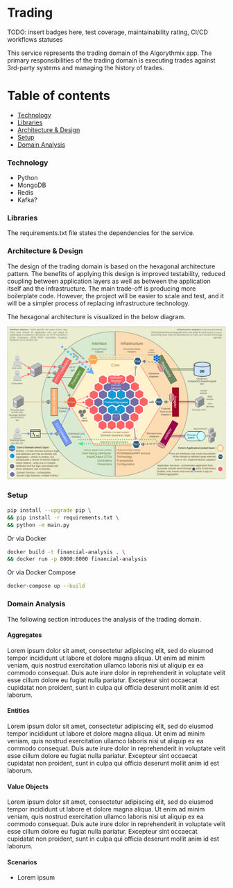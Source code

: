 # Trading

TODO: insert badges here, test coverage, maintainability rating, CI/CD workflows statuses

This service represents the trading domain of the Algorythmix app. The primary responsibilities of the trading domain
is executing trades against 3rd-party systems and managing the history of trades.

# Table of contents
* [Technology](#technology)
* [Libraries](#libraries)
* [Architecture & Design](#architecture--design)
* [Setup](#setup)
* [Domain Analysis](#domain-analysis)

### Technology

- Python
- MongoDB
- Redis
- Kafka?

### Libraries

The requirements.txt file states the dependencies for the service.

### Architecture & Design

The design of the trading domain is based on the hexagonal architecture pattern. The benefits of applying this
design is improved testability, reduced coupling between application layers as well as between the application itself and
the infrastructure. The main trade-off is producing more boilerplate code. However, the project will be easier to scale and
test, and it will be a simpler process of replacing infrastructure technology.

The hexagonal architecture is visualized in the below diagram.

![img.png](./assets/hexagonal_architecture.png)

### Setup

```bash
pip install --upgrade pip \
&& pip install -r requirements.txt \
&& python -m main.py
```

Or via Docker
```bash
docker build -t financial-analysis . \
&& docker run -p 8000:8000 financial-analysis
```

Or via Docker Compose
```bash
docker-compose up --build
```

### Domain Analysis

The following section introduces the analysis of the trading domain.

#### Aggregates

Lorem ipsum dolor sit amet, consectetur adipiscing elit, sed do eiusmod tempor incididunt ut labore et dolore magna aliqua.
Ut enim ad minim veniam, quis nostrud exercitation ullamco laboris nisi ut aliquip ex ea commodo consequat. Duis aute
irure dolor in reprehenderit in voluptate velit esse cillum dolore eu fugiat nulla pariatur. Excepteur sint occaecat
cupidatat non proident, sunt in culpa qui officia deserunt mollit anim id est laborum.

#### Entities

Lorem ipsum dolor sit amet, consectetur adipiscing elit, sed do eiusmod tempor incididunt ut labore et dolore magna aliqua.
Ut enim ad minim veniam, quis nostrud exercitation ullamco laboris nisi ut aliquip ex ea commodo consequat. Duis aute
irure dolor in reprehenderit in voluptate velit esse cillum dolore eu fugiat nulla pariatur. Excepteur sint occaecat
cupidatat non proident, sunt in culpa qui officia deserunt mollit anim id est laborum.

#### Value Objects

Lorem ipsum dolor sit amet, consectetur adipiscing elit, sed do eiusmod tempor incididunt ut labore et dolore magna aliqua.
Ut enim ad minim veniam, quis nostrud exercitation ullamco laboris nisi ut aliquip ex ea commodo consequat. Duis aute
irure dolor in reprehenderit in voluptate velit esse cillum dolore eu fugiat nulla pariatur. Excepteur sint occaecat
cupidatat non proident, sunt in culpa qui officia deserunt mollit anim id est laborum.

#### Scenarios

- Lorem ipsum
